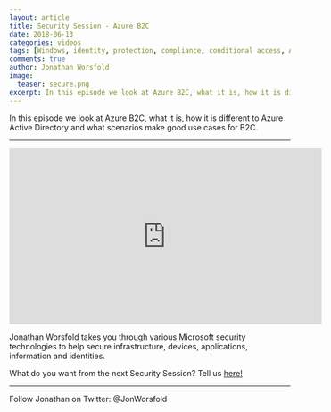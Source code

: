 ```yaml
---
layout: article
title: Security Session - Azure B2C
date: 2018-06-13
categories: videos
tags: [Windows, identity, protection, compliance, conditional access, AD connect, Azure Active Directory, B2C, security, security session]
comments: true
author: Jonathan_Worsfold
image:
  teaser: secure.png
excerpt: In this episode we look at Azure B2C, what it is, how it is different to Azure Active Directory and what scenarios make good use cases for B2C.
---
```


In this episode we look at Azure B2C, what it is, how it is different to Azure Active Directory and what scenarios make good use cases for B2C.

----------

<iframe width="560" height="315" src="https://www.youtube.com/embed/WDUC6bD0OC4" frameborder="0" allow="autoplay; encrypted-media" allowfullscreen></iframe>

Jonathan Worsfold takes you through various Microsoft security technologies to help secure infrastructure, devices, applications, information and identities. 

What do you want from the next Security Session? Tell us [here!](http://aka.ms/SecuritySessionVote)

----------

Follow Jonathan on Twitter: @JonWorsfold 